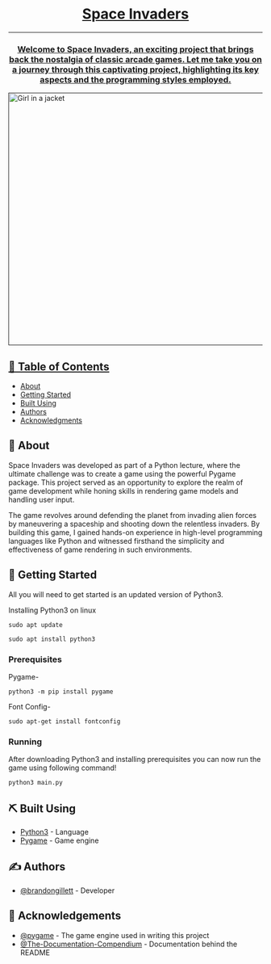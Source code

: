 <p align="center">
  <a href="" rel="noopener">
</p>

<h1 align="center">Space Invaders</h1>

<div align="center">

</div>

---
<h3 align="center">
  Welcome to Space Invaders, an exciting project that brings back the nostalgia of classic arcade games. Let me take you on a journey through this captivating project, highlighting its key aspects and the programming styles employed.
  </p>
  </h3>

<img src="https://github.com/brandongillett/Space-Invaders-Game/assets/82180479/a600c7cd-171b-46d6-bfe7-5c89d3fc8953" alt="Girl in a jacket" width="1000" height="500">
  
## 📝 Table of Contents
- [About](#about)
- [Getting Started](#getting_started)
- [Built Using](#built_using)
- [Authors](#authors)
- [Acknowledgments](#acknowledgement)

## 🧐 About <a name = "about"></a>
Space Invaders was developed as part of a Python lecture, where the ultimate challenge was to create a game using the powerful Pygame package. This project served as an opportunity to explore the realm of game development while honing skills in rendering game models and handling user input.

The game revolves around defending the planet from invading alien forces by maneuvering a spaceship and shooting down the relentless invaders. By building this game, I gained hands-on experience in high-level programming languages like Python and witnessed firsthand the simplicity and effectiveness of game rendering in such environments.
## 🏁 Getting Started <a name = "getting_started"></a>
All you will need to get started is an updated version of Python3.

Installing Python3 on linux

```
sudo apt update

sudo apt install python3
```

### Prerequisites

Pygame-
```
python3 -m pip install pygame
```

Font Config-
```
sudo apt-get install fontconfig
```

### Running
After downloading Python3 and installing prerequisites you can now run the game using following command!
```
python3 main.py
```



## ⛏️ Built Using <a name = "built_using"></a>
- [Python3](https://www.python.org/) - Language
- [Pygame](https://www.pygame.org/) - Game engine

## ✍️ Authors <a name = "authors"></a>
- [@brandongillett](https://github.com/brandongillett) - Developer

## 🎉 Acknowledgements <a name = "acknowledgement"></a>
- [@pygame](https://github.com/pygame/pygame) - The game engine used in writing this project
- [@The-Documentation-Compendium](https://github.com/kylelobo/The-Documentation-Compendium) - Documentation behind the README

